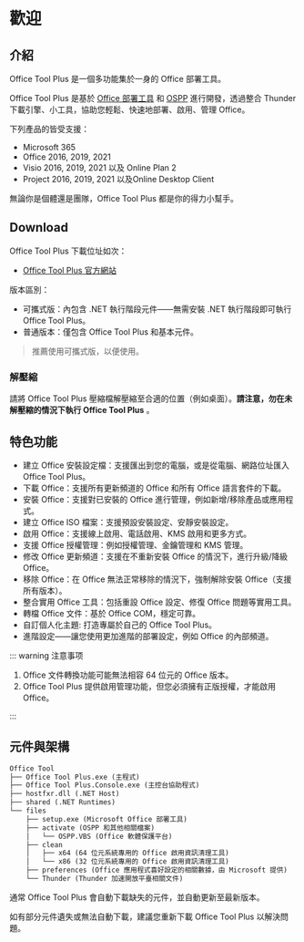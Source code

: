 # 歡迎

## 介紹

Office Tool Plus 是一個多功能集於一身的 Office 部署工具。

Office Tool Plus 是基於 [Office 部署工具](https://docs.microsoft.com/en-us/deployoffice/overview-office-deployment-tool) 和 [OSPP](https://docs.microsoft.com/en-us/DeployOffice/vlactivation/tools-to-manage-volume-activation-of-office) 進行開發，透過整合 Thunder 下載引擎、小工具，協助您輕鬆、快速地部署、啟用、管理 Office。

下列產品的皆受支援：

- Microsoft 365
- Office 2016, 2019, 2021
- Visio 2016, 2019, 2021 以及 Online Plan 2
- Project 2016, 2019, 2021 以及Online Desktop Client

無論你是個體還是團隊，Office Tool Plus 都是你的得力小幫手。

## Download

Office Tool Plus 下載位址如次：

- [Office Tool Plus 官方網站](http://otp.landian.vip/)

版本區別：

- 可攜式版：內包含 .NET 執行階段元件——無需安裝 .NET 執行階段即可執行 Office Tool Plus。
- 普通版本：僅包含 Office Tool Plus 和基本元件。

> 推薦使用可攜式版，以便使用。

### 解壓縮

請將 Office Tool Plus 壓縮檔解壓縮至合適的位置（例如桌面）。**請注意，勿在未解壓縮的情況下執行 Office Tool Plus** 。

## 特色功能

- 建立 Office 安裝設定檔：支援匯出到您的電腦，或是從電腦、網路位址匯入 Office Tool Plus。
- 下載 Office：支援所有更新頻道的 Office 和所有 Office 語言套件的下載。
- 安裝 Office：支援對已安裝的 Office 進行管理，例如新增/移除產品或應用程式。
- 建立 Office ISO 檔案：支援預設安裝設定、安靜安裝設定。
- 啟用 Office：支援線上啟用、電話啟用、KMS 啟用和更多方式。
- 支援 Office 授權管理：例如授權管理、金鑰管理和 KMS 管理。
- 修改 Office 更新頻道：支援在不重新安裝 Office 的情況下，進行升級/降級 Office。
- 移除 Office：在 Office 無法正常移除的情況下，強制解除安裝 Office（支援所有版本）。
- 整合實用 Office 工具：包括重設 Office 設定、修復 Office 問題等實用工具。
- 轉檔 Office 文件：基於 Office COM，穩定可靠。
- 自訂個人化主題: 打造專屬於自己的 Office Tool Plus。
- 進階設定——讓您使用更加進階的部署設定，例如 Office 的內部頻道。

::: warning 注意事项

1. Office 文件轉換功能可能無法相容 64 位元的 Office 版本。
2. Office Tool Plus 提供啟用管理功能，但您必須擁有正版授權，才能啟用 Office。

:::

## 元件與架構

```txt
Office Tool
├── Office Tool Plus.exe (主程式)
├── Office Tool Plus.Console.exe (主控台協助程式)
├── hostfxr.dll (.NET Host)
├── shared (.NET Runtimes)
└── files
    ├── setup.exe (Microsoft Office 部署工具)
    ├── activate (OSPP 和其他相關檔案)
    │   └── OSPP.VBS (Office 軟體保護平台)
    ├── clean
    │   ├── x64 (64 位元系統專用的 Office 啟用資訊清理工具)
    │   └── x86 (32 位元系統專用的 Office 啟用資訊清理工具)
    ├── preferences (Office 應用程式喜好設定的相關數據，由 Microsoft 提供)
    └── Thunder (Thunder 加速開放平臺相關文件)
```

通常 Office Tool Plus 會自動下載缺失的元件，並自動更新至最新版本。

如有部分元件遺失或無法自動下載，建議您重新下載 Office Tool Plus 以解決問題。
